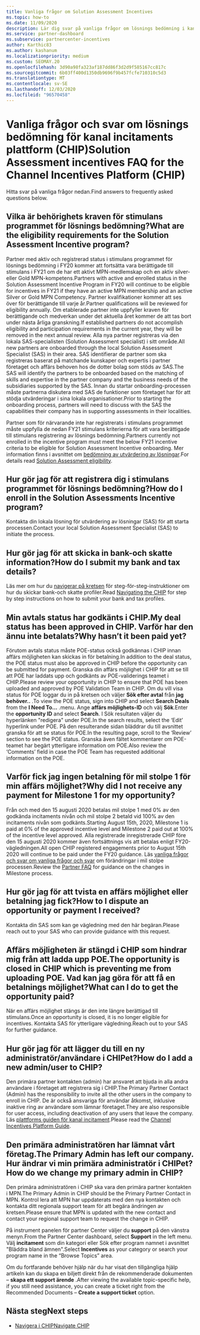 ```yaml
---
title: Vanliga frågor om Solution Assessment Incentives
ms.topic: how-to
ms.date: 11/09/2020
description: Lär dig svar på vanliga frågor om lösnings bedömning i kanal incitaments plattform (CHIP).
ms.service: partner-dashboard
ms.subservice: partnercenter-incentives
author: Karthic83
ms.author: kashanum
ms.localizationpriority: medium
ms.custom: SEOMAY.20
ms.openlocfilehash: 3d90a98fa323af187dd86f3d2d9f585167cc817c
ms.sourcegitcommit: 6b03ff400d1350db9696f9b457fcfe710310c5d3
ms.translationtype: MT
ms.contentlocale: sv-SE
ms.lasthandoff: 12/03/2020
ms.locfileid: "96570458"
---
```

# <a name="solution-assessment-incentives-faq-for-the-channel-incentives-platform-chip"></a><span data-ttu-id="56fac-103">Vanliga frågor och svar om lösnings bedömning för kanal incitaments plattform (CHIP)</span><span class="sxs-lookup"><span data-stu-id="56fac-103">Solution Assessment incentives FAQ for the Channel Incentives Platform (CHIP)</span></span> 

<span data-ttu-id="56fac-104">Hitta svar på vanliga frågor nedan.</span><span class="sxs-lookup"><span data-stu-id="56fac-104">Find answers to frequently asked questions below.</span></span>

## <a name="what-are-the-eligibility-requirements-for-the-solution-assessment-incentive-program"></a><span data-ttu-id="56fac-105">Vilka är behörighets kraven för stimulans programmet för lösnings bedömning?</span><span class="sxs-lookup"><span data-stu-id="56fac-105">What are the eligibility requirements for the Solution Assessment Incentive program?</span></span>

<span data-ttu-id="56fac-106">Partner med aktiv och registrerad status i stimulans programmet för lösnings bedömning i FY20 kommer att fortsätta vara berättigade till stimulans i FY21 om de har ett aktivt MPN-medlemskap och en aktiv silver-eller Gold MPN-kompetens.</span><span class="sxs-lookup"><span data-stu-id="56fac-106">Partners with active and enrolled status in the Solution Assessment Incentive Program in FY20 will continue to be eligible for incentives in FY21 if they have an active MPN membership and an active Silver or Gold MPN Competency.</span></span> <span data-ttu-id="56fac-107">Partner kvalifikationer kommer att ses över för berättigande till varje år.</span><span class="sxs-lookup"><span data-stu-id="56fac-107">Partner qualifications will be reviewed for eligibility annually.</span></span>  <span data-ttu-id="56fac-108">Om etablerade partner inte uppfyller kraven för berättigande och medverkan under det aktuella året kommer de att tas bort under nästa årliga granskning.</span><span class="sxs-lookup"><span data-stu-id="56fac-108">If established partners do not accomplish eligibility and participation requirements in the current year, they will be removed in the next annual review.</span></span>  <span data-ttu-id="56fac-109">Alla nya partner registreras via den lokala SAS-specialisten (Solution Assessment specialist) i sitt område.</span><span class="sxs-lookup"><span data-stu-id="56fac-109">All new partners are onboarded through the local Solution Assessment Specialist (SAS) in their area.</span></span>  <span data-ttu-id="56fac-110">SAS identifierar de partner som ska registreras baserat på matchande kunskaper och expertis i partner företaget och affärs behoven hos de dotter bolag som stöds av SAS.</span><span class="sxs-lookup"><span data-stu-id="56fac-110">The SAS will identify the partners to be onboarded based on the matching of skills and expertise in the partner company and the business needs of the subsidiaries supported by the SAS.</span></span>
<span data-ttu-id="56fac-111">Innan du startar onboarding-processen måste partnerna diskutera med SAS de funktioner som företaget har för att stödja utvärderingar i sina lokala organisationer.</span><span class="sxs-lookup"><span data-stu-id="56fac-111">Prior to starting the onboarding process, partners will need to discuss with the SAS the capabilities their company has in supporting assessments in their localities.</span></span> 

<span data-ttu-id="56fac-112">Partner som för närvarande inte har registrerats i stimulans programmet måste uppfylla de nedan FY21 stimulans kriterierna för att vara berättigade till stimulans registrering av lösnings bedömning.</span><span class="sxs-lookup"><span data-stu-id="56fac-112">Partners currently not enrolled in the incentive program must meet the below FY21 incentive criteria to be eligible for Solution Assessment Incentive onboarding.</span></span> <span data-ttu-id="56fac-113">Mer information finns i avsnittet om [bedömning av utvärdering av lösningar](chip-solutions-assessment-eligible.md).</span><span class="sxs-lookup"><span data-stu-id="56fac-113">For details read [Solution Assessment eligibility](chip-solutions-assessment-eligible.md).</span></span>

## <a name="how-do-i-enroll-in-the-solution-assessments-incentive-program"></a><span data-ttu-id="56fac-114">Hur gör jag för att registrera dig i stimulans programmet för lösnings bedömning?</span><span class="sxs-lookup"><span data-stu-id="56fac-114">How do I enroll in the Solution Assessments Incentive program?</span></span>

<span data-ttu-id="56fac-115">Kontakta din lokala lösning för utvärdering av lösningar (SAS) för att starta processen.</span><span class="sxs-lookup"><span data-stu-id="56fac-115">Contact your local Solution Assessment Specialist (SAS) to initiate the process.</span></span>

## <a name="how-do-i-submit-my-bank-and-tax-details"></a><span data-ttu-id="56fac-116">Hur gör jag för att skicka in bank-och skatte information?</span><span class="sxs-lookup"><span data-stu-id="56fac-116">How do I submit my bank and tax details?</span></span>

<span data-ttu-id="56fac-117">Läs mer om hur du [navigerar på kretsen](chip-intro.md) för steg-för-steg-instruktioner om hur du skickar bank-och skatte profiler.</span><span class="sxs-lookup"><span data-stu-id="56fac-117">Read [Navigating the CHIP](chip-intro.md) for step by step instructions on how to submit your bank and tax profiles.</span></span>

## <a name="my-deal-status-has-been-approved-in-chip-why-hasnt-it-been-paid-yet"></a><span data-ttu-id="56fac-118">Min avtals status har godkänts i CHIP.</span><span class="sxs-lookup"><span data-stu-id="56fac-118">My deal status has been approved in CHIP.</span></span> <span data-ttu-id="56fac-119">Varför har den ännu inte betalats?</span><span class="sxs-lookup"><span data-stu-id="56fac-119">Why hasn’t it been paid yet?</span></span>

<span data-ttu-id="56fac-120">Förutom avtals status måste POE-status också godkännas i CHIP innan affärs möjligheten kan skickas in för betalning.</span><span class="sxs-lookup"><span data-stu-id="56fac-120">In addition to the deal status, the POE status must also be approved in CHIP before the opportunity can be submitted for payment.</span></span> <span data-ttu-id="56fac-121">Granska din affärs möjlighet i CHIP för att se till att POE har laddats upp och godkänts av POE-validerings teamet i CHIP.</span><span class="sxs-lookup"><span data-stu-id="56fac-121">Please review your opportunity in CHIP to ensure that POE has been uploaded and approved by POE Validation Team in CHIP.</span></span> <span data-ttu-id="56fac-122">Om du vill visa status för POE loggar du in på kretsen och väljer **Sök efter avtal** från **jag behöver..** .</span><span class="sxs-lookup"><span data-stu-id="56fac-122">To view the POE status, sign into CHIP and select **Search Deals** from the **I Need To…**</span></span> <span data-ttu-id="56fac-123">.</span><span class="sxs-lookup"><span data-stu-id="56fac-123">menu.</span></span> <span data-ttu-id="56fac-124">Ange **affärs möjlighets-ID** och välj **Sök**.</span><span class="sxs-lookup"><span data-stu-id="56fac-124">Enter the **opportunity ID** and select **Search**.</span></span> <span data-ttu-id="56fac-125">I Sök resultaten väljer du hyperlänken "redigera" under POE.</span><span class="sxs-lookup"><span data-stu-id="56fac-125">In the search results, select the ‘Edit’ hyperlink under POE.</span></span> <span data-ttu-id="56fac-126">På den resulterande sidan bläddrar du till avsnittet granska för att se status för POE.</span><span class="sxs-lookup"><span data-stu-id="56fac-126">In the resulting page, scroll to the ‘Review’ section to see the POE status.</span></span> <span data-ttu-id="56fac-127">Granska även fältet kommentarer om POE-teamet har begärt ytterligare information om POE.</span><span class="sxs-lookup"><span data-stu-id="56fac-127">Also review the ‘Comments’ field in case the POE Team has requested additional information on the POE.</span></span>

## <a name="why-did-i-not-receive-any-payment-for-milestone-1-for-my-opportunity"></a><span data-ttu-id="56fac-128">Varför fick jag ingen betalning för mil stolpe 1 för min affärs möjlighet?</span><span class="sxs-lookup"><span data-stu-id="56fac-128">Why did I not receive any payment for Milestone 1 for my opportunity?</span></span>

<span data-ttu-id="56fac-129">Från och med den 15 augusti 2020 betalas mil stolpe 1 med 0% av den godkända incitaments nivån och mil stolpe 2 betald vid 100% av den incitaments nivån som godkänts.</span><span class="sxs-lookup"><span data-stu-id="56fac-129">Starting August 15th, 2020, Milestone 1 is paid at 0% of the approved incentive level and Milestone 2 paid out at 100% of the incentive level approved.</span></span> <span data-ttu-id="56fac-130">Alla registrerade inregistrerade CHIP före den 15 augusti 2020 kommer även fortsättnings vis att betalas enligt FY20-vägledningen.</span><span class="sxs-lookup"><span data-stu-id="56fac-130">All open CHIP registered engagements prior to August 15th 2020 will continue to be paid under the FY20 guidance.</span></span> <span data-ttu-id="56fac-131">Läs [vanliga frågor och svar om vanliga frågor och svar](https://assetsprod.microsoft.com/solution-assessment-incentive-program-faq.pdf) om förändringar i mil stolpe processen.</span><span class="sxs-lookup"><span data-stu-id="56fac-131">Review the [Partner FAQ](https://assetsprod.microsoft.com/solution-assessment-incentive-program-faq.pdf) for guidance on the changes in Milestone process.</span></span>

## <a name="how-to-i-dispute-an-opportunity-or-payment-i-received"></a><span data-ttu-id="56fac-132">Hur gör jag för att tvista en affärs möjlighet eller betalning jag fick?</span><span class="sxs-lookup"><span data-stu-id="56fac-132">How to I dispute an opportunity or payment I received?</span></span>

<span data-ttu-id="56fac-133">Kontakta din SAS som kan ge vägledning med den här begäran.</span><span class="sxs-lookup"><span data-stu-id="56fac-133">Please reach out to your SAS who can provide guidance with this request.</span></span>

## <a name="the-opportunity-is-closed-in-chip-which-is-preventing-me-from-uploading-poe-what-can-i-do-to-get-the-opportunity-paid"></a><span data-ttu-id="56fac-134">Affärs möjligheten är stängd i CHIP som hindrar mig från att ladda upp POE.</span><span class="sxs-lookup"><span data-stu-id="56fac-134">The opportunity is closed in CHIP which is preventing me from uploading POE.</span></span> <span data-ttu-id="56fac-135">Vad kan jag göra för att få en betalnings möjlighet?</span><span class="sxs-lookup"><span data-stu-id="56fac-135">What can I do to get the opportunity paid?</span></span>

<span data-ttu-id="56fac-136">När en affärs möjlighet stängs är den inte längre berättigad till stimulans.</span><span class="sxs-lookup"><span data-stu-id="56fac-136">Once an opportunity is closed, it is no longer eligible for incentives.</span></span> <span data-ttu-id="56fac-137">Kontakta SAS för ytterligare vägledning.</span><span class="sxs-lookup"><span data-stu-id="56fac-137">Reach out to your SAS for further guidance.</span></span>

## <a name="how-do-i-add-a-new-adminuser-to-chip"></a><span data-ttu-id="56fac-138">Hur gör jag för att lägger du till en ny administratör/användare i CHIPet?</span><span class="sxs-lookup"><span data-stu-id="56fac-138">How do I add a new admin/user to CHIP?</span></span>

<span data-ttu-id="56fac-139">Den primära partner kontakten (admin) har ansvaret att bjuda in alla andra användare i företaget att registrera sig i CHIP.</span><span class="sxs-lookup"><span data-stu-id="56fac-139">The Primary Partner Contact (Admin) has the responsibility to invite all the other users in the company to enroll in CHIP.</span></span> <span data-ttu-id="56fac-140">De är också ansvariga för användar åtkomst, inklusive inaktive ring av användare som lämnar företaget.</span><span class="sxs-lookup"><span data-stu-id="56fac-140">They are also responsible for user access, including deactivation of any users that leave the company.</span></span> <span data-ttu-id="56fac-141">Läs [plattforms guiden för kanal incitament](chip-intro.md).</span><span class="sxs-lookup"><span data-stu-id="56fac-141">Please read the [Channel Incentives Platform Guide](chip-intro.md).</span></span>

## <a name="the-primary-admin-has-left-our-company-how-do-we-change-my-primary-admin-in-chip"></a><span data-ttu-id="56fac-142">Den primära administratören har lämnat vårt företag.</span><span class="sxs-lookup"><span data-stu-id="56fac-142">The Primary Admin has left our company.</span></span> <span data-ttu-id="56fac-143">Hur ändrar vi min primära administratör i CHIPet?</span><span class="sxs-lookup"><span data-stu-id="56fac-143">How do we change my primary admin in CHIP?</span></span>

<span data-ttu-id="56fac-144">Den primära administratören i CHIP ska vara den primära partner kontakten i MPN.</span><span class="sxs-lookup"><span data-stu-id="56fac-144">The Primary Admin in CHIP should be the Primary Partner Contact in MPN.</span></span> <span data-ttu-id="56fac-145">Kontrol lera att MPN har uppdaterats med den nya kontakten och kontakta ditt regionala support team för att begära ändringen av kretsen.</span><span class="sxs-lookup"><span data-stu-id="56fac-145">Please ensure that MPN is updated with the new contact and contact your regional support team to request the change in CHIP.</span></span>

<span data-ttu-id="56fac-146">På instrument panelen för partner Center väljer du **support** på den vänstra menyn.</span><span class="sxs-lookup"><span data-stu-id="56fac-146">From the Partner Center dashboard, select **Support** in the left menu.</span></span> <span data-ttu-id="56fac-147">Välj **incitament** som din kategori eller Sök efter program namnet i avsnittet "Bläddra bland ämnen".</span><span class="sxs-lookup"><span data-stu-id="56fac-147">Select **Incentives** as your category or search your program name in the “Browse Topics” area.</span></span>

<span data-ttu-id="56fac-148">Om du fortfarande behöver hjälp när du har visat den tillgängliga hjälp artikeln kan du skapa en biljett direkt från de rekommenderade dokumenten – **skapa ett support ärende** .</span><span class="sxs-lookup"><span data-stu-id="56fac-148">After viewing the available topic-specific help, if you still need assistance, you can create a ticket right from the Recommended Documents – **Create a support ticket** option.</span></span>

## <a name="next-steps"></a><span data-ttu-id="56fac-149">Nästa steg</span><span class="sxs-lookup"><span data-stu-id="56fac-149">Next steps</span></span>

- [<span data-ttu-id="56fac-150">Navigera i CHIP</span><span class="sxs-lookup"><span data-stu-id="56fac-150">Navigate CHIP</span></span>](chip-intro.md)
